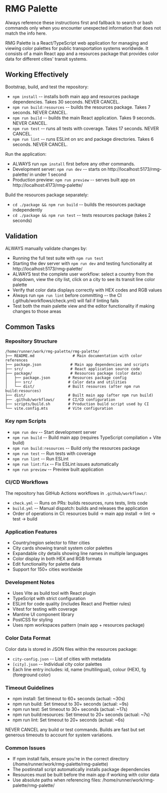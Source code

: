 # RMG Palette

Always reference these instructions first and fallback to search or bash commands only when you encounter unexpected information that does not match the info here.

RMG Palette is a React/TypeScript web application for managing and viewing color palettes for public transportation systems worldwide. It consists of a main React app and a resources package that provides color data for different cities' transit systems.

## Working Effectively

Bootstrap, build, and test the repository:
- `npm install` -- installs both main app and resources package dependencies. Takes 30 seconds. NEVER CANCEL.
- `npm run build:resources` -- builds the resources package. Takes 7 seconds. NEVER CANCEL.
- `npm run build` -- builds the main React application. Takes 9 seconds. NEVER CANCEL.
- `npm run test` -- runs all tests with coverage. Takes 17 seconds. NEVER CANCEL.
- `npm run lint` -- runs ESLint on src and package directories. Takes 6 seconds. NEVER CANCEL.

Run the application:
- ALWAYS run `npm install` first before any other commands.
- Development server: `npm run dev` -- starts on http://localhost:5173/rmg-palette/ in under 1 second
- Production preview: `npm run preview` -- serves built app on http://localhost:4173/rmg-palette/

Build the resources package separately:
- `cd ./package && npm run build` -- builds the resources package independently
- `cd ./package && npm run test` -- tests resources package (takes 2 seconds)

## Validation

ALWAYS manually validate changes by:
- Running the full test suite with `npm run test`
- Starting the dev server with `npm run dev` and testing functionality at http://localhost:5173/rmg-palette/
- ALWAYS test the complete user workflow: select a country from the dropdown, view the city list, click on a city to see its transit line color palette
- Verify that color data displays correctly with HEX codes and RGB values
- Always run `npm run lint` before committing -- the CI (.github/workflows/check.yml) will fail if linting fails
- Test both the main palette view and the editor functionality if making changes to those areas

## Common Tasks

### Repository Structure
```
/home/runner/work/rmg-palette/rmg-palette/
├── README.md                 # Main documentation with color references
├── package.json             # Main app dependencies and scripts  
├── src/                     # React application source code
├── package/                 # Resources package (color data)
│   ├── package.json        # Resources package config
│   ├── src/                # Color data and utilities
│   └── dist/               # Built resources (after npm run build:resources)
├── dist/                   # Built main app (after npm run build)
├── .github/workflows/      # CI/CD configuration
├── scripts/build.sh        # Production build script used by CI
└── vite.config.mts         # Vite configuration
```

### Key npm Scripts
- `npm run dev` -- Start development server
- `npm run build` -- Build main app (requires TypeScript compilation + Vite build)
- `npm run build:resources` -- Build only the resources package
- `npm run test` -- Run tests with coverage
- `npm run lint` -- Run ESLint
- `npm run lint:fix` -- Fix ESLint issues automatically
- `npm run preview` -- Preview built application

### CI/CD Workflows
The repository has GitHub Actions workflows in `.github/workflows/`:
- `check.yml` -- Runs on PRs: builds resources, runs tests, lints code
- `build.yml` -- Manual dispatch: builds and releases the application
- Order of operations in CI: resources build → main app install → lint → test → build

### Application Features
- Country/region selector to filter cities
- City cards showing transit system color palettes
- Expandable city details showing line names in multiple languages
- Color display in both HEX and RGB formats
- Edit functionality for palette data
- Support for 150+ cities worldwide

### Development Notes
- Uses Vite as build tool with React plugin
- TypeScript with strict configuration
- ESLint for code quality (includes React and Prettier rules)
- Vitest for testing with coverage
- Mantine UI component library
- PostCSS for styling
- Uses npm workspaces pattern (main app + resources package)

### Color Data Format
Color data is stored in JSON files within the resources package:
- `city-config.json` -- List of cities with metadata
- `[city].json` -- Individual city color palettes
- Each line entry includes: id, name (multilingual), colour (HEX), fg (foreground color)

### Timeout Guidelines
- npm install: Set timeout to 60+ seconds (actual: ~30s)
- npm run build: Set timeout to 30+ seconds (actual: ~9s)  
- npm run test: Set timeout to 30+ seconds (actual: ~17s)
- npm run build:resources: Set timeout to 20+ seconds (actual: ~7s)
- npm run lint: Set timeout to 20+ seconds (actual: ~6s)

NEVER CANCEL any build or test commands. Builds are fast but set generous timeouts to account for system variations.

### Common Issues
- If npm install fails, ensure you're in the correct directory (/home/runner/work/rmg-palette/rmg-palette)
- The postinstall script automatically installs package dependencies
- Resources must be built before the main app if working with color data
- Use absolute paths when referencing files: /home/runner/work/rmg-palette/rmg-palette/